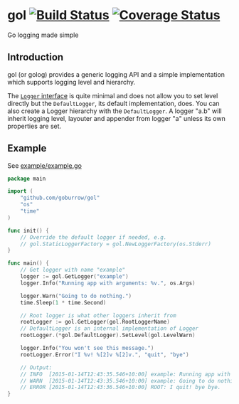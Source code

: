 # gol [![Build Status](https://travis-ci.org/goburrow/gol.svg)](https://travis-ci.org/goburrow/gol) [![Coverage Status](https://coveralls.io/repos/goburrow/gol/badge.svg)](https://coveralls.io/r/goburrow/gol)
Go logging made simple

## Introduction
gol (or golog) provides a generic logging API and a simple implementation which
supports logging level and hierarchy.

The [`Logger` interface](https://github.com/goburrow/gol/blob/master/api.go)
is quite minimal and does not allow you to set level directly but
the `DefaultLogger`, its default implementation, does.
You can also create a Logger hierarchy with the `DefaultLogger`.
A logger "a.b" will inherit logging level, layouter and appender from logger "a"
unless its own properties are set.

## Example
See [example/example.go](https://github.com/goburrow/gol/blob/master/example/example.go)

```go
package main

import (
	"github.com/goburrow/gol"
	"os"
	"time"
)

func init() {
    // Override the default logger if needed, e.g.
    // gol.StaticLoggerFactory = gol.NewLoggerFactory(os.Stderr)
}

func main() {
	// Get logger with name "example"
	logger := gol.GetLogger("example")
	logger.Info("Running app with arguments: %v.", os.Args)

	logger.Warn("Going to do nothing.")
	time.Sleep(1 * time.Second)

	// Root logger is what other loggers inherit from
	rootLogger := gol.GetLogger(gol.RootLoggerName)
	// DefaultLogger is an internal implementation of Logger
	rootLogger.(*gol.DefaultLogger).SetLevel(gol.LevelWarn)

	logger.Info("You won't see this message.")
	rootLogger.Error("I %v! %[2]v %[2]v.", "quit", "bye")

	// Output:
	// INFO  [2015-01-14T12:43:35.546+10:00] example: Running app with arguments: [/go/bin/example].
	// WARN  [2015-01-14T12:43:35.546+10:00] example: Going to do nothing.
	// ERROR [2015-01-14T12:43:36.546+10:00] ROOT: I quit! bye bye.
}
```
